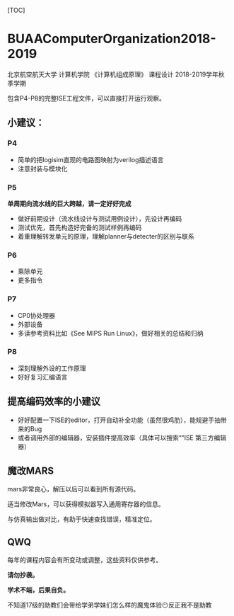 [TOC]

# BUAAComputerOrganization2018-2019

北京航空航天大学 计算机学院 《计算机组成原理》 课程设计 2018-2019学年秋季学期

包含P4-P8的完整ISE工程文件，可以直接打开运行观察。

## 小建议：

### P4

- 简单的把logisim直观的电路图映射为verilog描述语言
- 注意封装与模块化

### P5

**单周期向流水线的巨大跨越，请一定好好完成**

- 做好前期设计（流水线设计与测试用例设计），先设计再编码
- 测试优先，首先构造好完备的测试样例再编码
- 着重理解转发单元的原理，理解planner与detecter的区别与联系

### P6

- 乘除单元
- 更多指令

### P7

- CP0协处理器
- 外部设备
- 多读参考资料比如《See MIPS Run Linux》，做好相关的总结和归纳

### P8

- 深刻理解外设的工作原理
- 好好复习汇编语言

## 提高编码效率的小建议

- 好好配置一下ISE的editor，打开自动补全功能（虽然很鸡肋），能规避手抽带来的Bug
- 或者调用外部的编辑器，安装插件提高效率（具体可以搜索“”ISE 第三方编辑器）

## 魔改MARS

mars非常良心，解压以后可以看到所有源代码。

适当修改Mars，可以获得模拟器写入通用寄存器的信息。

与仿真输出做对比，有助于快速查找错误，精准定位。

## QWQ

每年的课程内容会有所变动或调整，这些资料仅供参考。

**请勿抄袭。**

**学术不端，后果自负。**

不知道17级的助教们会带给学弟学妹们怎么样的魔鬼体验😶反正我不是助教

